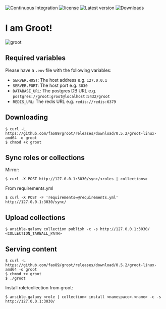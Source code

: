 ![Continuous Integration](https://github.com/fao89/groot/workflows/Continuous%20Integration/badge.svg)
![license](https://img.shields.io/crates/l/groot)
![Latest version](https://img.shields.io/crates/v/groot.svg)
![Downloads](https://img.shields.io/crates/d/groot)
# I am Groot!
![groot](https://www.redringtones.com/wp-content/uploads/2019/04/i-am-groot-ringtone.jpg)

## Required variables
Please have a `.env` file with the following variables:
- `SERVER.HOST`: The host address e.g. `127.0.0.1`
- `SERVER.PORT`: The host port e.g. `3030`
- `DATABASE_URL`: The postgres DB URL e.g. `postgres://groot:groot@localhost:5432/groot`
- `REDIS_URL`: The redis URL e.g. `redis://redis:6379`

## Downloading
```console
$ curl -L https://github.com/fao89/groot/releases/download/0.5.2/groot-linux-amd64 -o groot
$ chmod +x groot
```
## Sync roles or collections

Mirror:
```console
$ curl -X POST http://127.0.0.1:3030/sync/<roles | collections>
```

From requirements.yml
```console
$ curl -X POST -F 'requirements=@requirements.yml' http://127.0.0.1:3030/sync/
```

## Upload collections

```console
$ ansible-galaxy collection publish -c -s http://127.0.0.1:3030/ <COLLECTION_TARBALL_PATH>
```

## Serving content
```console
$ curl -L https://github.com/fao89/groot/releases/download/0.5.2/groot-linux-amd64 -o groot
$ chmod +x groot
$ ./groot
```
Install role/collection from groot:
```console
$ ansible-galaxy <role | collection> install <namespace>.<name> -c -s http://127.0.0.1:3030/
```
